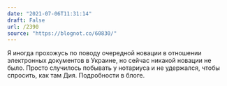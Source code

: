```yaml
---
date: "2021-07-06T11:31:14"
draft: False
url: /2390
source: "https://blognot.co/60830/"
---
```


Я иногда прохожусь по поводу очередной новации в отношении электронных документов в Украине, но сейчас никакой новации не было. Просто случилось побывать у нотариуса и не удержался, чтобы спросить, как там Дия. Подробности в блоге.
